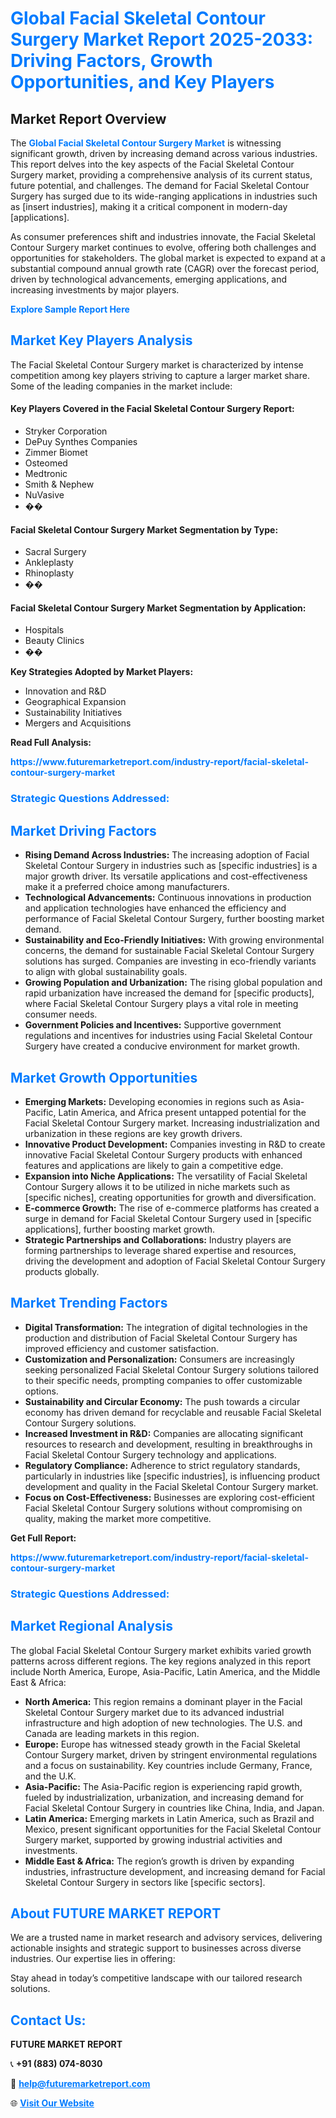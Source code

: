 <h1 style="color: #007BFF;">Global Facial Skeletal Contour Surgery Market Report 2025-2033: Driving Factors, Growth Opportunities, and Key Players</h1>

<section id="overview">
<h2>Market Report Overview</h2>
<p>The <a href="https://www.futuremarketreport.com/industry-report/facial-skeletal-contour-surgery-market" style="color: #007BFF; text-decoration: none;"><strong>Global Facial Skeletal Contour Surgery Market</strong></a> is witnessing significant growth, driven by increasing demand across various industries. This report delves into the key aspects of the Facial Skeletal Contour Surgery market, providing a comprehensive analysis of its current status, future potential, and challenges. The demand for Facial Skeletal Contour Surgery has surged due to its wide-ranging applications in industries such as [insert industries], making it a critical component in modern-day [applications].</p>
<p>As consumer preferences shift and industries innovate, the Facial Skeletal Contour Surgery market continues to evolve, offering both challenges and opportunities for stakeholders. The global market is expected to expand at a substantial compound annual growth rate (CAGR) over the forecast period, driven by technological advancements, emerging applications, and increasing investments by major players.</p>
</section>

<section id="overview">
<p><a href="https://www.futuremarketreport.com/request-sample/reportId=118761" style="color: #007BFF; text-decoration: none;"><strong>Explore Sample Report Here</strong></a></p>
</section>

<section id="key-players">
<h2 style="color: #007BFF;">Market Key Players Analysis</h2>
<p>The Facial Skeletal Contour Surgery market is characterized by intense competition among key players striving to capture a larger market share. Some of the leading companies in the market include:</p>
<h4>Key Players Covered in the Facial Skeletal Contour Surgery Report:</h4>
<ul><li>Stryker Corporation</li><li>DePuy Synthes Companies</li><li>Zimmer Biomet</li><li>Osteomed</li><li>Medtronic</li><li>Smith &amp; Nephew</li><li>NuVasive</li><li>��</li></ul>
<h4>Facial Skeletal Contour Surgery Market Segmentation by Type:</h4>
<ul><li>Sacral Surgery</li><li>Ankleplasty</li><li>Rhinoplasty</li><li>��</li></ul>

<h4>Facial Skeletal Contour Surgery Market Segmentation by Application:</h4>
<ul><li>Hospitals</li><li>Beauty Clinics</li><li>��</li></ul>
<p><strong>Key Strategies Adopted by Market Players:</strong></p>
<ul>
<li>Innovation and R&D</li>
<li>Geographical Expansion</li>
<li>Sustainability Initiatives</li>
<li>Mergers and Acquisitions</li>
</ul>
</section>

<section>
<p><strong>Read Full Analysis: </strong></p><a href="https://www.futuremarketreport.com/industry-report/facial-skeletal-contour-surgery-market" style="color: #007BFF; text-decoration: none;"><strong>https://www.futuremarketreport.com/industry-report/facial-skeletal-contour-surgery-market</strong></a>
<h3 style="color: #007BFF;">Strategic Questions Addressed:</h3>
</section>

<section id="driving-factors">
<h2 style="color: #007BFF;">Market Driving Factors</h2>
<ul>
<li><strong>Rising Demand Across Industries:</strong> The increasing adoption of Facial Skeletal Contour Surgery in industries such as [specific industries] is a major growth driver. Its versatile applications and cost-effectiveness make it a preferred choice among manufacturers.</li>
<li><strong>Technological Advancements:</strong> Continuous innovations in production and application technologies have enhanced the efficiency and performance of Facial Skeletal Contour Surgery, further boosting market demand.</li>
<li><strong>Sustainability and Eco-Friendly Initiatives:</strong> With growing environmental concerns, the demand for sustainable Facial Skeletal Contour Surgery solutions has surged. Companies are investing in eco-friendly variants to align with global sustainability goals.</li>
<li><strong>Growing Population and Urbanization:</strong> The rising global population and rapid urbanization have increased the demand for [specific products], where Facial Skeletal Contour Surgery plays a vital role in meeting consumer needs.</li>
<li><strong>Government Policies and Incentives:</strong> Supportive government regulations and incentives for industries using Facial Skeletal Contour Surgery have created a conducive environment for market growth.</li>
</ul>
</section>

<section id="growth-opportunities">
<h2 style="color: #007BFF;">Market Growth Opportunities</h2>
<ul>
<li><strong>Emerging Markets:</strong> Developing economies in regions such as Asia-Pacific, Latin America, and Africa present untapped potential for the Facial Skeletal Contour Surgery market. Increasing industrialization and urbanization in these regions are key growth drivers.</li>
<li><strong>Innovative Product Development:</strong> Companies investing in R&D to create innovative Facial Skeletal Contour Surgery products with enhanced features and applications are likely to gain a competitive edge.</li>
<li><strong>Expansion into Niche Applications:</strong> The versatility of Facial Skeletal Contour Surgery allows it to be utilized in niche markets such as [specific niches], creating opportunities for growth and diversification.</li>
<li><strong>E-commerce Growth:</strong> The rise of e-commerce platforms has created a surge in demand for Facial Skeletal Contour Surgery used in [specific applications], further boosting market growth.</li>
<li><strong>Strategic Partnerships and Collaborations:</strong> Industry players are forming partnerships to leverage shared expertise and resources, driving the development and adoption of Facial Skeletal Contour Surgery products globally.</li>
</ul>
</section>

<section id="trending-factors">
<h2 style="color: #007BFF;">Market Trending Factors</h2>
<ul>
<li><strong>Digital Transformation:</strong> The integration of digital technologies in the production and distribution of Facial Skeletal Contour Surgery has improved efficiency and customer satisfaction.</li>
<li><strong>Customization and Personalization:</strong> Consumers are increasingly seeking personalized Facial Skeletal Contour Surgery solutions tailored to their specific needs, prompting companies to offer customizable options.</li>
<li><strong>Sustainability and Circular Economy:</strong> The push towards a circular economy has driven demand for recyclable and reusable Facial Skeletal Contour Surgery solutions.</li>
<li><strong>Increased Investment in R&D:</strong> Companies are allocating significant resources to research and development, resulting in breakthroughs in Facial Skeletal Contour Surgery technology and applications.</li>
<li><strong>Regulatory Compliance:</strong> Adherence to strict regulatory standards, particularly in industries like [specific industries], is influencing product development and quality in the Facial Skeletal Contour Surgery market.</li>
<li><strong>Focus on Cost-Effectiveness:</strong> Businesses are exploring cost-efficient Facial Skeletal Contour Surgery solutions without compromising on quality, making the market more competitive.</li>
</ul>
</section>

<section>
<p><strong>Get Full Report: </strong></p><a href="https://www.futuremarketreport.com/industry-report/facial-skeletal-contour-surgery-market" style="color: #007BFF; text-decoration: none;"><strong>https://www.futuremarketreport.com/industry-report/facial-skeletal-contour-surgery-market</strong></a>
<h3 style="color: #007BFF;">Strategic Questions Addressed:</h3>
</section>


<section id="regional-analysis">
<h2 style="color: #007BFF;">Market Regional Analysis</h2>
<p>The global Facial Skeletal Contour Surgery market exhibits varied growth patterns across different regions. The key regions analyzed in this report include North America, Europe, Asia-Pacific, Latin America, and the Middle East & Africa:</p>
<ul>
<li><strong>North America:</strong> This region remains a dominant player in the Facial Skeletal Contour Surgery market due to its advanced industrial infrastructure and high adoption of new technologies. The U.S. and Canada are leading markets in this region.</li>
<li><strong>Europe:</strong> Europe has witnessed steady growth in the Facial Skeletal Contour Surgery market, driven by stringent environmental regulations and a focus on sustainability. Key countries include Germany, France, and the U.K.</li>
<li><strong>Asia-Pacific:</strong> The Asia-Pacific region is experiencing rapid growth, fueled by industrialization, urbanization, and increasing demand for Facial Skeletal Contour Surgery in countries like China, India, and Japan.</li>
<li><strong>Latin America:</strong> Emerging markets in Latin America, such as Brazil and Mexico, present significant opportunities for the Facial Skeletal Contour Surgery market, supported by growing industrial activities and investments.</li>
<li><strong>Middle East & Africa:</strong> The region’s growth is driven by expanding industries, infrastructure development, and increasing demand for Facial Skeletal Contour Surgery in sectors like [specific sectors].</li>
</ul>
</section>

<footer>
<h2 style="color: #007BFF;">About FUTURE MARKET REPORT</h2>
<p>We are a trusted name in market research and advisory services, delivering actionable insights and strategic support to businesses across diverse industries. Our expertise lies in offering:</p>

<p>Stay ahead in today’s competitive landscape with our tailored research solutions.</p>

<h2 style="color: #007BFF;">Contact Us:</h2>
<p><strong>FUTURE MARKET REPORT</strong></p>
<p>📞 <strong>+91 (883) 074-8030</strong></p>
<p>📧 <strong><a href="mailto:help@futuremarketreport.com" style="color: #007BFF;">help@futuremarketreport.com</a></strong></p>
<p>🌐 <strong><a href="https://www.futuremarketreport.com/" style="color: #007BFF;">Visit Our Website</a></strong></p>
</footer>